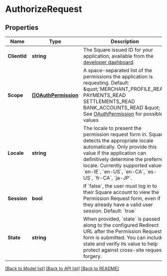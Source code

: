 # AuthorizeRequest

## Properties
Name | Type | Description | Notes
------------ | ------------- | ------------- | -------------
**ClientId** | **string** | The Square issued ID for your application, available from the [developer dashboard](https://developer.squareup.com/apps). | [default to null]
**Scope** | [**[]OAuthPermission**](OAuthPermission.md) | A space-separated list of the permissions the application is requesting. Default: \&quot;&#x60;MERCHANT_PROFILE_READ PAYMENTS_READ SETTLEMENTS_READ BANK_ACCOUNTS_READ&#x60;\&quot; See [OAuthPermission](#type-oauthpermission) for possible values | [optional] [default to null]
**Locale** | **string** | The locale to present the permission request form in. Square detects the appropriate locale automatically. Only provide this value if the application can definitively determine the preferred locale.  Currently supported values: &#x60;en-IE&#x60;, &#x60;en-US&#x60;, &#x60;en-CA&#x60;, &#x60;es-US&#x60;, &#x60;fr-CA&#x60;, &#x60;ja-JP&#x60;. | [optional] [default to null]
**Session** | **bool** | If &#x60;false&#x60;, the user must log in to their Square account to view the Permission Request form, even if they already have a valid user session. Default: &#x60;true&#x60; | [optional] [default to null]
**State** | **string** | When provided, &#x60;state&#x60; is passed along to the configured Redirect URL after the Permission Request form is submitted. You can include state and verify its value to help protect against cross-site request forgery. | [optional] [default to null]

[[Back to Model list]](../README.md#documentation-for-models) [[Back to API list]](../README.md#documentation-for-api-endpoints) [[Back to README]](../README.md)


